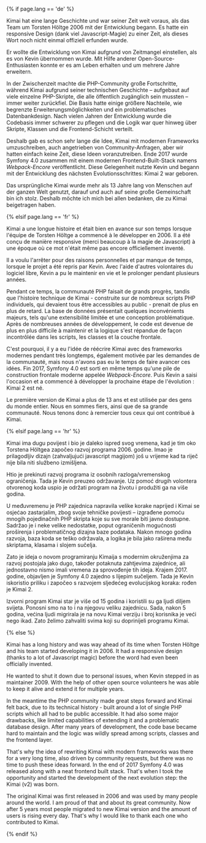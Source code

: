{% if page.lang == 'de' %}

Kimai hat eine lange Geschichte und war seiner Zeit weit voraus, als das Team um Torsten Höltge 2006 mit der Entwicklung begann.
Es hatte ein responsive Design (dank viel Javascript-Magie) zu einer Zeit, als dieses Wort noch nicht einmal offiziell erfunden wurde.

Er wollte die Entwicklung von Kimai aufgrund von Zeitmangel einstellen, als es von Kevin übernommen wurde.
Mit Hilfe anderer Open-Source-Enthusiasten konnte er es am Leben erhalten und um mehrere Jahre erweitern.

In der Zwischenzeit machte die PHP-Community große Fortschritte, während Kimai aufgrund seiner technischen Geschichte – aufgebaut
auf viele einzelne PHP-Skripte, die alle öffentlich zugänglich sein mussten – immer weiter zurückfiel.
Die Basis hatte einige größere Nachteile, wie begrenzte Erweiterungsmöglichkeiten und ein problematisches Datenbankdesign.
Nach vielen Jahren der Entwicklung wurde die Codebasis immer schwerer zu pflegen und die Logik war quer hinweg über Skripte,
Klassen und die Frontend-Schicht verteilt.

Deshalb gab es schon sehr lange die Idee, Kimai mit modernen Frameworks umzuschreiben, auch angetrieben von Community-Anfragen,
aber wir hatten einfach keine Zeit, diese Ideen voranzutreiben.
Ende 2017 wurde Symfony 4.0 zusammen mit einem modernen Frontend-Built-Stack namens _Webpack-Encore_ veröffentlicht.
Diese Gelegenheit nutzte Kevin und begann mit der Entwicklung des nächsten Evolutionsschrittes: Kimai 2 war geboren.

Das ursprüngliche Kimai wurde mehr als 13 Jahre lang von Menschen auf der ganzen Welt genutzt, darauf und auch auf seine große Gemeinschaft bin ich stolz.
Deshalb möchte ich mich bei allen bedanken, die zu Kimai beigetragen haben.

{% elsif page.lang == 'fr' %}

Kimai a une longue histoire et était bien en avance sur son temps lorsque l'équipe de Torsten Höltge a commencé à le développer en 2006.
Il a été conçu de manière responsive (merci beaucoup à la magie de Javascript) à une époque où ce mot n'était même pas encore officiellement inventé.

Il a voulu l'arrêter pour des raisons personnelles et par manque de temps, lorsque le projet a été repris par Kevin.
Avec l'aide d'autres volontaires du logiciel libre, Kevin a pu le maintenir en vie et le prolonger pendant plusieurs années.

Pendant ce temps, la communauté PHP faisait de grands progrès, tandis que l'histoire technique de Kimai - construite
sur de nombreux scripts PHP individuels, qui devaient tous être accessibles au public - prenait de plus en plus de retard.
La base de données présentait quelques inconvénients majeurs, tels qu'une extensibilité limitée et une conception problématique.
Après de nombreuses années de développement, le code est devenue de plus en plus difficile à maintenir et la logique s'est répandue de façon incontrôlée dans les scripts, les classes
et la couche frontale.

C'est pourquoi, il y a eu l'idée de réécrire Kimai avec des frameworks modernes pendant très longtemps, également motivée par les demandes de la communauté,
mais nous n'avons pas eu le temps de faire avancer ces idées.
Fin 2017, Symfony 4.0 est sorti en même temps qu'une pile de construction frontale moderne appelée _Webpack-Encore_.
Puis Kevin a saisi l'occasion et a commencé à développer la prochaine étape de l'évolution : Kimai 2 est né.

Le première version de Kimai a plus de 13 ans et est utilisée par des gens du monde entier. Nous en sommes fiers, ainsi que de sa grande communauté.
Nous tenons donc à remercier tous ceux qui ont contribué à Kimai.

{% elsif page.lang == 'hr' %}

Kimai ima dugu povijest i bio je daleko ispred svog vremena, kad je tim oko Torstena Höltgea započeo razvoj programa 2006. godine.
Imao je prilagodljiv dizajn (zahvaljujući javascript magijom) još u vrijeme kad ta riječ nije bila niti službeno izmišljena.

Htio je prekinuti razvoj programa iz osobnih razloga/vremenskog ograničenja. Tada je Kevin preuzeo održavanje.
Uz pomoć drugih volontera otvorenog koda uspio je održati program na životu i produžiti ga na više godina.

U međuvremenu je PHP zajednica napravila velike korake naprijed i Kimai se osjećao zastarjalim, zbog svoje tehničke povijesti – izgrađene pomoću mnogih pojedinačnih PHP skripta koje su sve morale biti javno dostupne.
Sadržao je i neke velike nedostatke, poput ograničenih mogućnosti proširenja i problematičnog dizajna baze podataka.
Nakon mnogo godina razvoja, baza koda se teško održavala, a logika je bila jako raširena među skriptama, klasama i slojem sučelja.

Zato je ideja o novom programiranju Kimaija s modernim okruženjima za razvoj postojala jako dugo, također potaknuta zahtjevima zajednice, ali jednostavno nismo imali vremena za sprovođenje tih ideja.
Krajem 2017. godine, objavljen je Symfony 4.0 zajedno s lijepim sučeljem.
Tada je Kevin iskoristio priliku i započeo s razvojem sljedećeg evolucijskog koraka: rođen je Kimai 2.

Izvorni program Kimai star je više od 15 godina i koristili su ga ljudi diljem svijeta. Ponosni smo na to i na njegovu veliku zajednicu.
Sada, nakon 5 godina, većina ljudi migrirala je na novu Kimai verziju i broj korisnika je veći nego ikad.
Zato želimo zahvaliti svima koji su doprinijeli programu Kimai.

{% else %}

Kimai has a long history and was way ahead of its time when Torsten Höltge and his team started developing it in 2006.
It had a responsive design (thanks to a lot of Javascript magic) before the word had even been officially invented.

He wanted to shut it down due to personal issues, when Kevin stepped in as maintainer 2009.
With the help of other open source volunteers he was able to keep it alive and extend it for multiple years.

In the meantime the PHP community made great steps forward and Kimai felt back, due to its technical history - built around a lot of single PHP scripts which all had to be public accessible.
It had also some major drawbacks, like limited capabilities of extending it and a problematic database design. 
After many years of development, the code base became hard to maintain and the logic was wildly spread among scripts, classes and the frontend layer.

That's why the idea of rewriting Kimai with modern frameworks was there for a very long time, also driven by community requests, but there was no time to push these ideas forward.
In the end of 2017 Symfony 4.0 was released along with a neat frontend built stack.
That's when I took the opportunity and started the development of the next evolution step: the Kimai (v2) was born.

The original Kimai was first released in 2006 and was used by many people around the world. I am proud of that and about its great community.
Now after 5 years most people migrated to new Kimai version and the amount of users is rising every day.
That's why I would like to thank each one who contributed to Kimai.

{% endif %}
